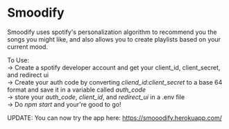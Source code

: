 # Smoodify
Smoodify uses spotify's personalization algorithm to recommend you the songs you might like, and also allows you to create playlists based on your current mood.


To Use: </br>
-> Create a spotify developer account and get your client_id, client_secret, and redirect ui</br>
-> Create your auth code by converting *cliend_id*:*client_secret* to a base 64 format and save it in a variable called *auth_code*</br>
-> store your *auth_code*, *client_id*, and *redirect_ui* in a .env file</br>
-> Do *npm start* and your're good to go!</br>

UPDATE: You can now try the app here: https://smooodify.herokuapp.com/
